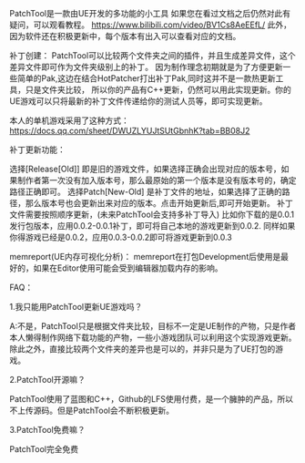 PatchTool是一款由UE开发的多功能的小工具
如果您在看过文档之后仍然对此有疑问，可以观看教程。
https://www.bilibili.com/video/BV1Cs8AeEEfL/
此外，因为软件还在积极更新中，每个版本有出入可以查看对应的文档。

补丁创建：
PatchTool可以比较两个文件夹之间的插件，并且生成差异文件，这个差异文件即可作为文件夹级别上的补丁。
因为制作理念初期就是为了方便更新一些简单的Pak,这边在结合HotPatcher打出补丁Pak,同时这并不是一款热更新工具，只是文件夹比较，
所以你的产品有C++更新，仍然可以用此实现更新。你的UE游戏可以只将最新的补丁文件传递给你的测试人员等，即可实现更新。

本人的单机游戏采用了这种方式：https://docs.qq.com/sheet/DWUZLYUJtSUtGbnhK?tab=BB08J2

补丁更新功能：

选择[Release[Old]] 即是旧的游戏文件，如果选择正确会出现对应的版本号，如果制作者第一次没有加入版本号，那么最原始的第一个版本是没有版本号的，确定路径正确即可。
选择Patch[New-Old] 是补丁文件的地址，如果选择了正确的路径，那么版本号也会更新出来对应的版本。点击开始更新后,即可开始更新。
补丁文件需要按照顺序更新，(未来PatchTool会支持多补丁导入)
比如你下载的是0.0.1发行包版本，应用0.0.2-0.0.1补丁，即可将自己本地的游戏更新到0.0.2.
同样如果你得游戏已经是0.0.2，应用0.0.3-0.0.2即可将游戏更新到0.0.3

memreport(UE内存可视化分析)：
memreport在打包Development后使用是最好的，如果在Editor使用可能会受到编辑器加载内存的影响。


FAQ：

1.我只能用PatchTool更新UE游戏吗？

A:不是，PatchTool只是根据文件夹比较，目标不一定是UE制作的产物，只是作者本人懒得制作网络下载功能的产物，一些小游戏团队可以利用这个实现游戏更新。
除此之外，直接比较两个文件夹的差异也是可以的，并非只是为了UE打包的游戏。

2.PatchTool开源嘛？

PatchTool使用了蓝图和C++，Github的LFS使用付费，是一个臃肿的产品，所以不上传源码。但是PatchTool会不断积极更新。

3.PatchTool免费嘛？

PatchTool完全免费

